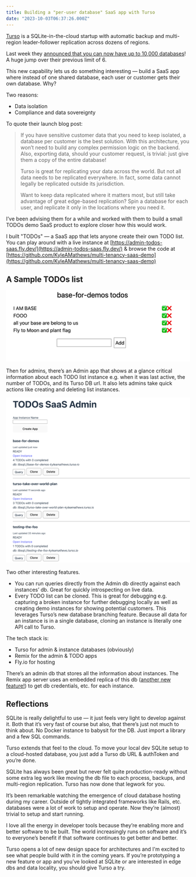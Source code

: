 ```yaml
---
title: Building a "per-user database" SaaS app with Turso
date: "2023-10-03T06:37:26.000Z"
---
```


[Turso](https://turso.tech/) is a SQLite-in-the-cloud startup with automatic backup and multi-region leader-follower replication across dozens of regions.

Last week they [announced that you can now have up to 10,000 databases](https://blog.turso.tech/turso-radically-increases-the-amount-of-databases-available-on-their-starter-and-scaler-plans-10a69ad94055)! A huge jump over their previous limit of 6.

This new capability lets us do something interesting — build a SaaS app where instead of one shared database, each user or customer gets their own database. Why?

Two reasons:

* Data isolation
* Compliance and data sovereignty

To quote their launch blog post:

>If you have sensitive customer data that you need to keep isolated, a database per customer is the best solution. With this architecture, you won’t need to build any complex permission logic on the backend. Also, exporting data, should your customer request, is trivial: just give them a copy of the entire database!
>
>Turso is great for replicating your data across the world. But not all data needs to be replicated everywhere. In fact, some data cannot legally be replicated outside its jurisdiction.
>
>Want to keep data replicated where it matters most, but still take advantage of great edge-based replication? Spin a database for each user, and replicate it only in the locations where you need it.

I’ve been advising them for a while and worked with them to build a small TODOs demo SaaS product to explore closer how this would work.

I built "TODOs" — a SaaS app that lets anyone create their own TODO list. You can play around with a live instance at [https://admin-todos-saas.fly.dev/](https://admin-todos-saas.fly.dev/) & browse the code at [https://github.com/KyleAMathews/multi-tenancy-saas-demo](https://github.com/KyleAMathews/multi-tenancy-saas-demo)


## A Sample TODOs list

![Screenshot of a sample TODOs list](sample-todos-list.png)


Then for admins, there’s an Admin app that shows at a glance critical information about each TODO list instance e.g. when it was last active, the number of TODOs, and its Turso DB url. It also lets admins take quick actions like creating and deleting list instances.

![Screenshot of TODOs admin app](admin-view.png)

Two other interesting features.

* You can run queries directly from the Admin db directly against each instances’ db. Great for quickly introspecting on live data.
* Every TODO list can be cloned. This is great for debugging e.g. capturing a broken instance for further debugging locally as well as creating demo instances for showing potential customers. This leverages Turso’s new database branching feature. Because all data for an instance is in a single database, cloning an instance is literally one API call to Turso.

The tech stack is:

* Turso for admin & instance databases (obviously)
* Remix for the admin & TODO apps
* Fly.io for hosting

There’s an admin db that stores all the information about instances. The Remix app server uses an embedded replica of this db ([another new feature!](https://blog.turso.tech/introducing-embedded-replicas-deploy-turso-anywhere-2085aa0dc242)) to get db credentials, etc. for each instance.

## Reflections

SQLite is really delightful to use — it just feels very light to develop against it. Both that it’s very fast of course but also, that there’s just not much to think about. No Docker instance to babysit for the DB. Just import a library and a few SQL commands.

Turso extends that feel to the cloud. To move your local dev SQLite setup to a cloud-hosted database, you just add a Turso db URL & authToken and you’re done.

SQLite has always been great but never felt quite production-ready without some extra leg work like moving the db file to each process, backups, and multi-region replication. Turso has now done that legwork for you.

It’s been remarkable watching the emergence of cloud database hosting during my career. Outside of tightly integrated frameworks like Rails, etc. databases were a lot of work to setup and operate. Now they’re (almost) trivial to setup and start running.

I love all the energy in developer tools because they’re enabling more and better software to be built. The world increasingly runs on software and it’s to everyone’s benefit if that software continues to get better and better.

Turso opens a lot of new design space for architectures and I'm excited to see what people build with it in the coming years. If you’re prototyping a new feature or app and you’ve looked at SQLite or are interested in edge dbs and data locality, you should give Turso a try.
